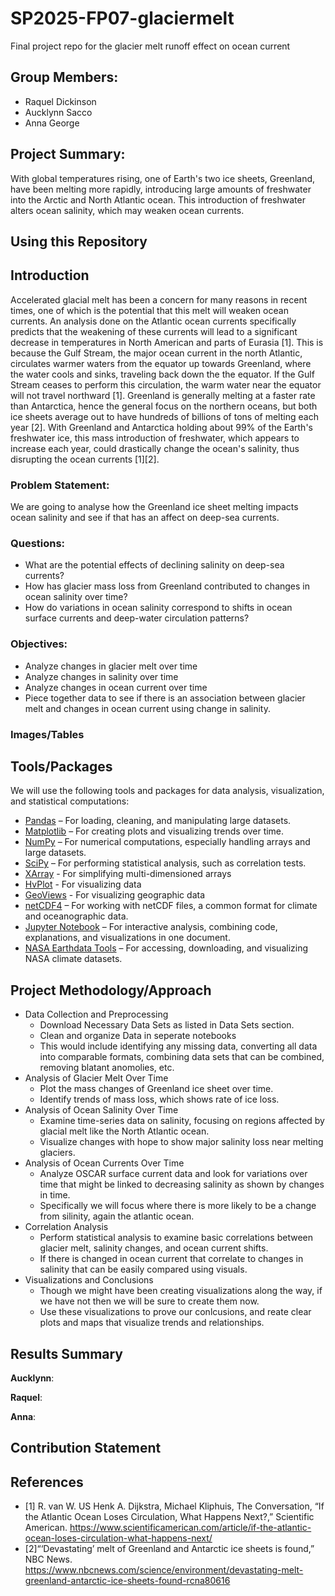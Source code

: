 # SP2025-FP07-glaciermelt
Final project repo for the glacier melt runoff effect on ocean current 

## Group Members:
- Raquel Dickinson
- Aucklynn Sacco
- Anna George

## Project Summary: 
With global temperatures rising, one of Earth's two ice sheets, Greenland, have been melting more rapidly, introducing large amounts of freshwater into the Arctic and North Atlantic ocean. This introduction of freshwater alters ocean salinity, which may weaken ocean currents.

## Using this Repository

## Introduction 
Accelerated glacial melt has been a concern for many reasons in recent times, one of which is the potential that this melt will weaken ocean currents. An analysis done on the Atlantic ocean currents specifically predicts that the weakening of these currents will lead to a significant decrease in temperatures in North American and parts of Eurasia [1]. This is because the Gulf Stream, the major ocean current in the north Atlantic, circulates warmer waters from the equator up towards Greenland, where the water cools and sinks, traveling back down the the equator. If the Gulf Stream ceases to perform this circulation, the warm water near the equator will not travel northward [1]. Greenland is generally melting at a faster rate than Antarctica, hence the general focus on the northern oceans, but both ice sheets average out to have hundreds of billions of tons of melting each year [2]. With Greenland and Antarctica holding about 99% of the Earth's freshwater ice, this mass introduction of freshwater, which appears to increase each year, could drastically change the ocean's salinity, thus disrupting the ocean currents [1][2].

### Problem Statement:
We are going to analyse how the Greenland ice sheet melting impacts ocean salinity and see if that has an affect on deep-sea currents.

### Questions:
- What are the potential effects of declining salinity on deep-sea currents?
- How has glacier mass loss from Greenland contributed to changes in ocean salinity over time?
- How do variations in ocean salinity correspond to shifts in ocean surface currents and deep-water circulation patterns?

### Objectives:

- Analyze changes in glacier melt over time
- Analyze changes in salinity over time
- Analyze changes in ocean current over time
- Piece together data to see if there is an association between glacier melt and changes in ocean current using change in salinity.

### Images/Tables 

## Tools/Packages
We will use the following tools and packages for data analysis, visualization, and statistical computations:
- [Pandas](https://pandas.pydata.org/) – For loading, cleaning, and manipulating large datasets.  
- [Matplotlib](https://matplotlib.org/) – For creating plots and visualizing trends over time.  
- [NumPy](https://numpy.org/) – For numerical computations, especially handling arrays and large datasets.  
- [SciPy](https://scipy.org/) – For performing statistical analysis, such as correlation tests.
- [XArray](https://xarray.dev/) - For simplifying multi-dimensioned arrays
- [HvPlot](https://hvplot.holoviz.org/) - For visualizing data
- [GeoViews](https://geoviews.org/) - For visualizing geographic data 
- [netCDF4](https://unidata.github.io/netcdf4-python/) – For working with netCDF files, a common format for climate and oceanographic data.
- [Jupyter Notebook](https://jupyter.org/) – For interactive analysis, combining code, explanations, and visualizations in one document.  
- [NASA Earthdata Tools](https://earthdata.nasa.gov/) – For accessing, downloading, and visualizing NASA climate datasets.

## Project Methodology/Approach 
- Data Collection and Preprocessing
  -  Download Necessary Data Sets as listed in Data Sets section.
  -  Clean and organize Data in seperate notebooks
    - This would include identifying any missing data, converting all data into comparable formats, combining data sets that can be combined, removing blatant anomolies, etc.
- Analysis of Glacier Melt Over Time
   - Plot the mass changes of Greenland ice sheet over time.
   - Identify trends of mass loss, which shows rate of ice loss.
- Analysis of Ocean Salinity Over Time
    - Examine time-series data on salinity, focusing on regions affected by glacial melt like the North Atlantic ocean.
    - Visualize changes with hope to show major salinity loss near melting glaciers.
 - Analysis of Ocean Currents Over Time
     - Analyze OSCAR surface current data and look for variations over time that might be linked to decreasing salinity as shown by changes in time.
     - Specifically we will focus where there is more likely to be a change from silinity, again the atlantic ocean.
 - Correlation Analysis
     - Perform statistical analysis to examine basic correlations between glacier melt, salinity changes, and ocean current shifts.
     - If there is changed in ocean current that correlate to changes in salinity that can be easily compared using visuals.
  - Visualizations and Conclusions
      - Though we might have been creating visualizations along the way, if we have not then we will be sure to create them now.
      - Use these visualizations to prove our conlcusions, and reate clear plots and maps that visualize trends and relationships.
     
## Results Summary 

**Aucklynn**: 

**Raquel**: 

**Anna**:

## Contribution Statement

## References 
- [1] R. van W. US Henk A. Dijkstra, Michael Kliphuis, The Conversation, “If the Atlantic Ocean Loses Circulation, What Happens Next?,” Scientific American. https://www.scientificamerican.com/article/if-the-atlantic-ocean-loses-circulation-what-happens-next/
- [2]“‘Devastating’ melt of Greenland and Antarctic ice sheets is found,” NBC News. https://www.nbcnews.com/science/environment/devastating-melt-greenland-antarctic-ice-sheets-found-rcna80616
‌
